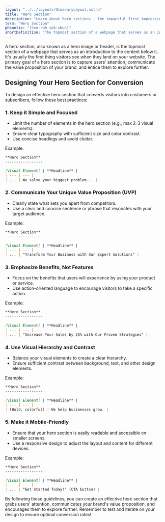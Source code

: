 ```yaml
---
layout: "../../layouts/GlossaryLayout.astro"
title: "Hero Section"
description: "Learn about hero sections - the impactful first impression of your website"
term: "Hero Section"
phonetic: "[hee-roh sek-shun]"
shortDefinition: "The topmost section of a webpage that serves as an introduction to the content below. It is the first thing visitors see when they land on your website."
---
```

A hero section, also known as a hero image or header, is the topmost section of a webpage that serves as an introduction to the content below it. It's usually the first thing visitors see when they land on your website. The primary goal of a hero section is to capture users' attention, communicate the value proposition of your brand, and entice them to explore further.

**Designing Your Hero Section for Conversion**
---------------------------------------------

To design an effective hero section that converts visitors into customers or subscribers, follow these best practices:

### 1. **Keep it Simple and Focused**

* Limit the number of elements in the hero section (e.g., max 2-3 visual elements).
* Ensure clear typography with sufficient size and color contrast.
* Use concise headings and avoid clutter.

Example:
```markdown
**Hero Section**
-----------------

[Visual Element] | **Headline** |
| --- | --- |
| ... | We solve your biggest problem... |
```

### 2. **Communicate Your Unique Value Proposition (UVP)**

* Clearly state what sets you apart from competitors.
* Use a clear and concise sentence or phrase that resonates with your target audience.

Example:
```markdown
**Hero Section**
-----------------

[Visual Element] | **Headline** |
| --- | --- |
| ... | "Transform Your Business with Our Expert Solutions" |
```

### 3. **Emphasize Benefits, Not Features**

* Focus on the benefits that users will experience by using your product or service.
* Use action-oriented language to encourage visitors to take a specific action.

Example:
```markdown
**Hero Section**
-----------------

[Visual Element] | **Headline** |
| --- | --- |
| ... | "Increase Your Sales by 25% with Our Proven Strategies" |
```

### 4. **Use Visual Hierarchy and Contrast**

* Balance your visual elements to create a clear hierarchy.
* Ensure sufficient contrast between background, text, and other design elements.

Example:
```markdown
**Hero Section**
-----------------

[Visual Element] | **Headline** |
| --- | --- |
| (Bold, colorful) | We help businesses grow. |
```

### 5. **Make it Mobile-Friendly**

* Ensure that your hero section is easily readable and accessible on smaller screens.
* Use a responsive design to adjust the layout and content for different devices.

Example:
```markdown
**Hero Section**
-----------------

[Visual Element] | **Headline** |
| --- | --- |
| ... | "Get Started Today!" (CTA button) |
```

By following these guidelines, you can create an effective hero section that grabs users' attention, communicates your brand's value proposition, and encourages them to explore further. Remember to test and iterate on your design to ensure optimal conversion rates!

